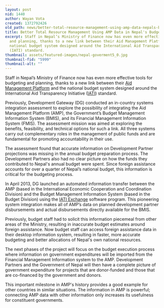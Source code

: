 ```yaml
---
layout: post
nid: 1440
author: Wayan Vota
created: 1372792426
old_path: news/better-total-resource-management-using-amp-data-nepals-budget-system
title: Better Total Resource Management Using AMP Data in Nepal's Budget System
excerpt: Staff in Nepal’s Ministry of Finance now has even more effective tools for budgeting
  and planning, thanks to a new link between their Aid Management Platform and the
  national budget system designed around the International Aid Transparency Initiative
  (IATI) standard.
thumbnail: assets/featured-images/nepal-goverment5_0.jpg
thumbnail-fid: "5999"
thumbnail-alt: ""
---
```


Staff in Nepal’s Ministry of Finance now has even more effective tools for budgeting and planning, thanks to a new link between their [Aid Management Platform](/programs/aid-management-program) and the national budget system designed around the International Aid Transparency Initiative ([IATI](http://www.aidtransparency.net/)) standard.

Previously, Development Gateway (DG) conducted an in-country systems integration assessment to explore the possibility of integrating the Aid Management Platform (AMP), the Government’s Budget Management Information System (BMIS), and its Financial Management Information System (FMIS). The assessment mission was aimed at exploring the benefits, feasibility, and technical options for such a link. All three systems carry out complementary roles in the management of public funds and are fundamental for promoting accountability in their use.

The assessment found that accurate information on Development Partner projections was missing in the annual budget preparation process. The Development Partners also had no clear picture on how the funds they contributed to Nepal's annual budget were spent. Since foreign assistance accounts for over a quarter of Nepal’s national budget, this information is critical for the budgeting process.

In April 2013, DG launched an automated information transfer between the AMP (based in the International Economic Cooperation and Coordination Division) and the Budget Management Information System (based in the Budget Division) using the [IATI Exchange](http://code.google.com/p/iati-exchange/) software program. This pioneering system integration makes all of AMP’s data on planned development partner disbursements and actual disbursements directly available for the BMIS.

Previously, budget staff had to solicit this information piecemeal from other areas of the Ministry, resulting in inaccurate budget estimates around foreign assistance. Now budget staff can access foreign assistance data in their desktop information system, resulting in faster, more accurate budgeting and better allocations of Nepal's own national resources.

The next phases of the project will focus on the budget execution process where information on government expenditures will be imported from the Financial Management Information system to the AMP. Development Partners and the Government of Nepal will then have a complete picture of government expenditure for projects that are donor-funded and those that are co-financed by the government and donors.

This important milestone in AMP's history provides a good example for other countries in similar situations. The information in AMP is powerful; connecting AMP data with other information only increases its usefulness for constituent governments.
